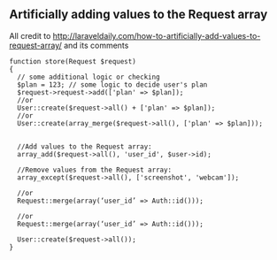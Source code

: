## Artificially adding values to the Request array

All credit to http://laraveldaily.com/how-to-artificially-add-values-to-request-array/ and its comments

```
function store(Request $request) 
{
  // some additional logic or checking
  $plan = 123; // some logic to decide user's plan
  $request->request->add(['plan' => $plan]);
  //or
  User::create($request->all() + ['plan' => $plan]);
  //or
  User::create(array_merge($request->all(), ['plan' => $plan]));
  
  
  //Add values to the Request array:
  array_add($request->all(), 'user_id', $user->id);

  //Remove values from the Request array:
  array_except($request->all(), ['screenshot', 'webcam']);
  
  //or
  Request::merge(array(‘user_id’ => Auth::id()));
  
  //or
  Request::merge(array(‘user_id’ => Auth::id()));
  
  User::create($request->all());
}
```
